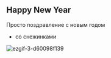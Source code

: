 ## Happy New Year
Просто поздравление с новым годом
- со снежинками


![ezgif-3-d60098f139](https://github.com/user-attachments/assets/6287ebe5-7581-43ae-b407-a3ea4326af73)
